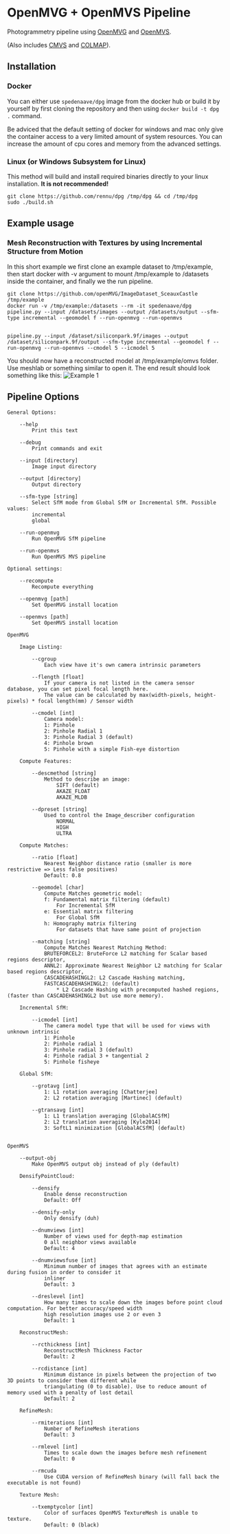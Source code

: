 # OpenMVG + OpenMVS Pipeline

Photogrammetry pipeline using [OpenMVG](https://github.com/openMVG/openMVG) and [OpenMVS](https://github.com/cdcseacave/openMVS).

(Also includes [CMVS](https://github.com/pmoulon/CMVS-PMVS) and [COLMAP](https://github.com/colmap/colmap)).

## Installation

### Docker
You can either use `spedenaave/dpg` image from the docker hub or build it by yourself by first cloning the repository and then using `docker build -t dpg .` command.

Be adviced that the default setting of docker for windows and mac only give the container access to a very limited amount of system resources. You can increase the amount of cpu cores and memory from the advanced settings.

### Linux (or Windows Subsystem for Linux)
This method will build and install required binaries directly to your linux installation. **It is not recommended!**
```
git clone https://github.com/rennu/dpg /tmp/dpg && cd /tmp/dpg
sudo ./build.sh
```

## Example usage

### Mesh Reconstruction with Textures by using Incremental Structure from Motion

In this short example we first clone an example dataset to /tmp/example, then start docker with -v argument to mount /tmp/example to /datasets inside the container, and finally we the run pipeline.
```
git clone https://github.com/openMVG/ImageDataset_SceauxCastle /tmp/example
docker run -v /tmp/example:/datasets --rm -it spedenaave/dpg
pipeline.py --input /datasets/images --output /datasets/output --sfm-type incremental --geomodel f --run-openmvg --run-openmvs


pipeline.py --input /dataset/siliconpark.9f/images --output /dataset/siliconpark.9f/output --sfm-type incremental --geomodel f --run-openmvg --run-openmvs --cmodel 5 --icmodel 5
```

You should now have a reconstructed model at /tmp/example/omvs folder. Use meshlab or something similar to open it. The end result should look something like this:
![Example 1](https://i.imgur.com/CpSs2SE.jpg)

## Pipeline Options

    General Options:

        --help
            Print this text

        --debug
            Print commands and exit

        --input [directory]
            Image input directory

        --output [directory]
            Output directory

        --sfm-type [string]
            Select SfM mode from Global SfM or Incremental SfM. Possible values:
            incremental
            global
        
        --run-openmvg
            Run OpenMVG SfM pipeline

        --run-openmvs
            Run OpenMVS MVS pipeline
        
    Optional settings:

        --recompute
            Recompute everything

        --openmvg [path]
            Set OpenMVG install location
        
        --openmvs [path]
            Set OpenMVS install location

    OpenMVG

        Image Listing:

            --cgroup
                Each view have it's own camera intrinsic parameters

            --flength [float]
                If your camera is not listed in the camera sensor database, you can set pixel focal length here.
                The value can be calculated by max(width-pixels, height-pixels) * focal length(mm) / Sensor width

            --cmodel [int]
                Camera model:
                1: Pinhole
                2: Pinhole Radial 1
                3: Pinhole Radial 3 (default)
                4: Pinhole brown
                5: Pinhole with a simple Fish-eye distortion

        Compute Features:

            --descmethod [string]
                Method to describe an image:
                    SIFT (default)
                    AKAZE_FLOAT
                    AKAZE_MLDB

            --dpreset [string]
                Used to control the Image_describer configuration
                    NORMAL
                    HIGH
                    ULTRA

        Compute Matches:

            --ratio [float]
                Nearest Neighbor distance ratio (smaller is more restrictive => Less false positives)
                Default: 0.8

            --geomodel [char]
                Compute Matches geometric model:
                f: Fundamental matrix filtering (default)
                    For Incremental SfM
                e: Essential matrix filtering
                    For Global SfM
                h: Homography matrix filtering
                    For datasets that have same point of projection
        
            --matching [string]
                Compute Matches Nearest Matching Method:
                BRUTEFORCEL2: BruteForce L2 matching for Scalar based regions descriptor,
                ANNL2: Approximate Nearest Neighbor L2 matching for Scalar based regions descriptor,
                CASCADEHASHINGL2: L2 Cascade Hashing matching,
                FASTCASCADEHASHINGL2: (default)
                    * L2 Cascade Hashing with precomputed hashed regions, (faster than CASCADEHASHINGL2 but use more memory).

        Incremental SfM:

            --icmodel [int]
                The camera model type that will be used for views with unknown intrinsic
                1: Pinhole
                2: Pinhole radial 1
                3: Pinhole radial 3 (default)
                4: Pinhole radial 3 + tangential 2
                5: Pinhole fisheye

        Global SfM:

            --grotavg [int]
                1: L1 rotation averaging [Chatterjee]
                2: L2 rotation averaging [Martinec] (default)

            --gtransavg [int]
                1: L1 translation averaging [GlobalACSfM]
                2: L2 translation averaging [Kyle2014]
                3: SoftL1 minimization [GlobalACSfM] (default)


    OpenMVS

        --output-obj
            Make OpenMVS output obj instead of ply (default)

        DensifyPointCloud:

            --densify
                Enable dense reconstruction
                Default: Off
            
            --densify-only
                Only densify (duh)

            --dnumviews [int]
                Number of views used for depth-map estimation
                0 all neighbor views available
                Default: 4
        
            --dnumviewsfuse [int]
                Minimum number of images that agrees with an estimate during fusion in order to consider it
                inliner
                Default: 3

            --dreslevel [int]
                How many times to scale down the images before point cloud computation. For better accuracy/speed width
                high resolution images use 2 or even 3
                Default: 1
        
        ReconstructMesh:

            --rcthickness [int]
                ReconstructMesh Thickness Factor
                Default: 2
            
            --rcdistance [int]
                Minimum distance in pixels between the projection of two 3D points to consider them different while
                triangulating (0 to disable). Use to reduce amount of memory used with a penalty of lost detail
                Default: 2
        
        RefineMesh:

            --rmiterations [int]
                Number of RefineMesh iterations
                Default: 3

            --rmlevel [int]
                Times to scale down the images before mesh refinement
                Default: 0

            --rmcuda
                Use CUDA version of RefineMesh binary (will fall back the executable is not found)
        
        Texture Mesh:

            --txemptycolor [int]
                Color of surfaces OpenMVS TextureMesh is unable to texture.
                Default: 0 (black)
                
        
